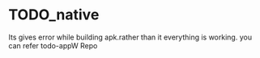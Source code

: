 # TODO_native


Its gives error while building apk.rather than it everything is working.
you can refer todo-appW Repo
